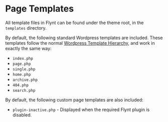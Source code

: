 # Page Templates
All template files in Flynt can be found under the theme root, in the `templates` directory.

By default, the following standard Wordpress templates are included. These templates follow the normal [Wordpress Template Hierarchy](https://developer.wordpress.org/themes/basics/template-hierarchy/), and work in exactly the same way:
- `index.php`
- `page.php`
- `single.php`
- `home.php`
- `archive.php`
- `404.php`
- `search.php`

By default, the following custom page templates are also included:
- `plugin-inactive.php` - Displayed when the required Flynt plugin is disabled.
